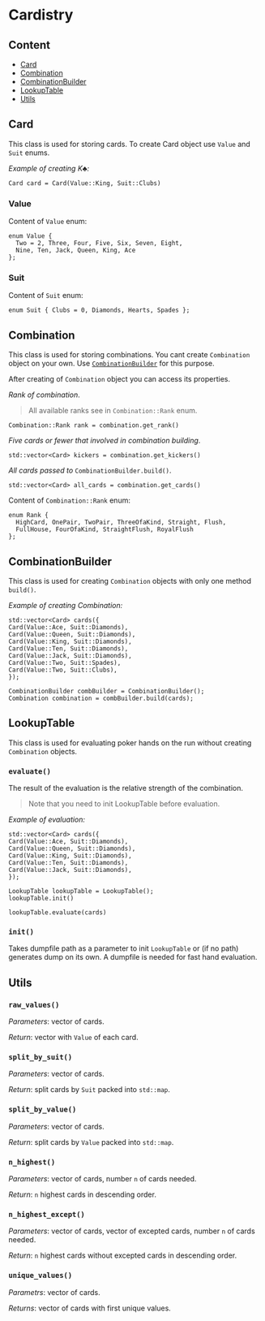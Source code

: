 # Cardistry

## Content
- [Card](#card)
- [Combination](#combination)
- [CombinationBuilder](#combinationbuilder)
- [LookupTable](#lookuptable)
- [Utils](#utils)


## Card
This class is used for storing cards. To create Card object use `Value` and `Suit` enums.

*Example of creating K:clubs::*
```
Card card = Card(Value::King, Suit::Clubs)
```
### Value
Content of `Value` enum:
```
enum Value {
  Two = 2, Three, Four, Five, Six, Seven, Eight,
  Nine, Ten, Jack, Queen, King, Ace
};
```
### Suit
Content of `Suit` enum:
```
enum Suit { Clubs = 0, Diamonds, Hearts, Spades };
```

## Combination
This class is used for storing combinations. You cant create `Combination` object on your own. Use [`CombinationBuilder`](#combinationbuilder) for this purpose.


After creating of `Combination` object you can access its properties.

*Rank of combination*.
> All available ranks see in `Combination::Rank` enum.
```
Combination::Rank rank = combination.get_rank()
```
*Five cards or fewer that involved in combination building*.
```
std::vector<Card> kickers = combination.get_kickers()
```
*All cards passed to* `CombinationBuilder.build()`.
```
std::vector<Card> all_cards = combination.get_cards()
```

Content of `Combination::Rank` enum:

```
enum Rank {
  HighCard, OnePair, TwoPair, ThreeOfaKind, Straight, Flush,
  FullHouse, FourOfaKind, StraightFlush, RoyalFlush
};
```

## CombinationBuilder
This class is used for creating `Combination` objects with only one method `build()`.

*Example of creating Combination:*
```
std::vector<Card> cards({
Card(Value::Ace, Suit::Diamonds),
Card(Value::Queen, Suit::Diamonds),
Card(Value::King, Suit::Diamonds),
Card(Value::Ten, Suit::Diamonds),
Card(Value::Jack, Suit::Diamonds),
Card(Value::Two, Suit::Spades),
Card(Value::Two, Suit::Clubs),
});

CombinationBuilder combBuilder = CombinationBuilder();
Combination combination = combBuilder.build(cards);
```

## LookupTable
This class is used for evaluating poker hands on the run without creating `Combination` objects.

### `evaluate()`
The result of the evaluation is the relative strength of the combination.

> Note that you need to init LookupTable before evaluation.

*Example of evaluation:*
```
std::vector<Card> cards({
Card(Value::Ace, Suit::Diamonds),
Card(Value::Queen, Suit::Diamonds),
Card(Value::King, Suit::Diamonds),
Card(Value::Ten, Suit::Diamonds),
Card(Value::Jack, Suit::Diamonds),
});

LookupTable lookupTable = LookupTable();
lookupTable.init()

lookupTable.evaluate(cards)
```

### `init()`
Takes dumpfile path as a parameter to init `LookupTable` or (if no path) generates dump on its own. A dumpfile is needed for fast hand evaluation. 

## Utils

### `raw_values()`
*Parameters*: vector of cards.

*Return*: vector with `Value` of each card.

### `split_by_suit()`
*Parameters*: vector of cards.

*Return*: split cards by `Suit` packed into `std::map`.

### `split_by_value()`
*Parameters*: vector of cards.

*Return*: split cards by `Value` packed into `std::map`.

### `n_highest()`
*Parameters*: vector of cards, number `n` of cards needed.

*Return*: `n` highest cards in descending order.

### `n_highest_except()`
*Parameters*: vector of cards, vector of excepted cards, number `n` of cards needed.

*Return*: `n` highest cards without excepted cards in descending order.

### `unique_values()`
*Parametrs*: vector of cards.

*Returns*: vector of cards with first unique values.